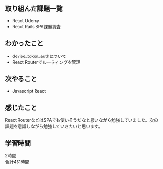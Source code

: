 ## 取り組んだ課題一覧
- React Udemy
- React Rails SPA課題調査

## わかったこと
- devise_token_authについて
- React Routerでルーティングを管理

## 次やること
- Javascript React

## 感じたこと
React RouterなどはSPAでも使いそうだなと思いながら勉強していました。次の課題を意識しながら勉強していきたいと思います。

## 学習時間
2時間<br />
合計461時間